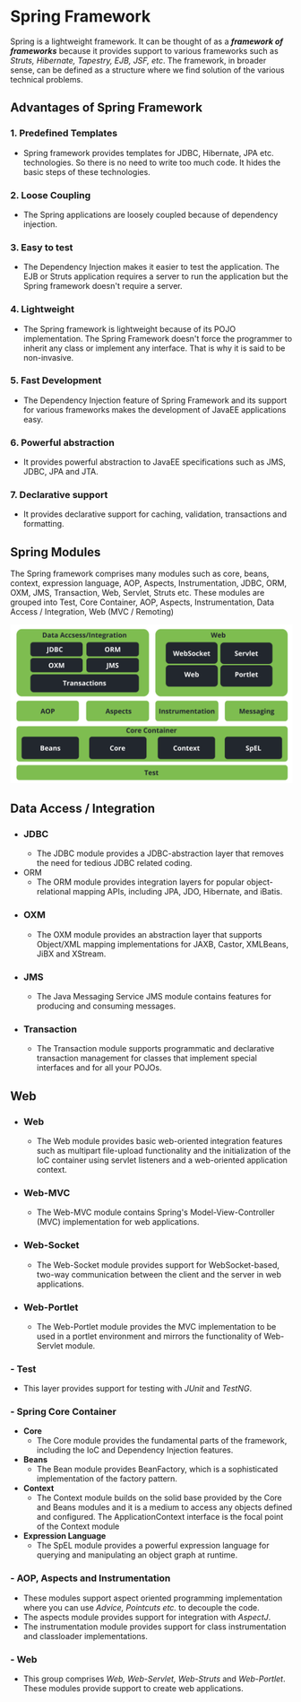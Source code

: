# Spring Framework
Spring is a lightweight framework. It can be thought of as a ***framework of frameworks*** because it provides support to various frameworks such as *Struts, Hibernate, Tapestry, EJB, JSF, etc*. The framework, in broader sense, can be defined as a structure where we find solution of the various technical problems.
## Advantages of Spring Framework
### 1. **Predefined Templates**
   - Spring framework provides templates for JDBC, Hibernate, JPA etc. technologies. So there is no need to write too much code. It hides the basic steps of these technologies.
### 2. **Loose Coupling**
   - The Spring applications are loosely coupled because of dependency injection.
### 3. **Easy to test**
   - The Dependency Injection makes it easier to test the application. The EJB or Struts application requires a server to run the application but the Spring framework doesn't        require a server.
### 4. **Lightweight**
   - The Spring framework is lightweight because of its POJO implementation. The Spring Framework doesn't force the programmer to inherit any class or implement any interface.        That is why it is said to be non-invasive.
### 5. **Fast Development**
   - The Dependency Injection feature of Spring Framework and its support for various frameworks makes the development of JavaEE applications easy.
### 6. **Powerful abstraction**
   - It provides powerful abstraction to JavaEE specifications such as JMS, JDBC, JPA and JTA.
### 7. **Declarative support**
   - It provides declarative support for caching, validation, transactions and formatting.
## Spring Modules
The Spring framework comprises many modules such as core, beans, context, expression language, AOP, Aspects, Instrumentation, JDBC, ORM, OXM, JMS, Transaction, Web, Servlet, Struts etc. These modules are grouped into Test, Core Container, AOP, Aspects, Instrumentation, Data Access / Integration, Web (MVC / Remoting)

![This is spring modules](image/spring-modules.png)

## **Data Access / Integration**
  - ### JDBC
    - The JDBC module provides a JDBC-abstraction layer that removes the need for tedious JDBC related coding.
  - ORM
    - The ORM module provides integration layers for popular object-relational mapping APIs, including JPA, JDO, Hibernate, and iBatis.
  - ### OXM
    - The OXM module provides an abstraction layer that supports Object/XML mapping implementations for JAXB, Castor, XMLBeans, JiBX and XStream.
  - ### JMS
    - The Java Messaging Service JMS module contains features for producing and consuming messages.
  - ### Transaction
    - The Transaction module supports programmatic and declarative transaction management for classes that implement special interfaces and for all your POJOs.

## **Web**
  - ### Web
    - The Web module provides basic web-oriented integration features such as multipart file-upload functionality and the initialization of the IoC container using servlet         listeners and a web-oriented application context.
  - ### Web-MVC
    - The Web-MVC module contains Spring's Model-View-Controller (MVC) implementation for web applications.
  - ### Web-Socket
    - The Web-Socket module provides support for WebSocket-based, two-way communication between the client and the server in web applications.
  - ### Web-Portlet
    - The Web-Portlet module provides the MVC implementation to be used in a portlet environment and mirrors the functionality of Web-Servlet module.


### - **Test**
  - This layer provides support for testing with *JUnit* and *TestNG*.
### - **Spring Core Container**
  - **Core**
    - The Core module provides the fundamental parts of the framework, including the IoC and Dependency Injection features.
  - **Beans**
    - The Bean module provides BeanFactory, which is a sophisticated implementation of the factory pattern.
  - **Context**
    - The Context module builds on the solid base provided by the Core and Beans modules and it is a medium to access any objects defined and configured. The                       ApplicationContext interface is the focal point of the Context module
  - **Expression Language**
    - The SpEL module provides a powerful expression language for querying and manipulating an object graph at runtime.
### - **AOP, Aspects and Instrumentation**
  - These modules support aspect oriented programming implementation where you can use *Advice, Pointcuts etc.* to decouple the code.
  - The aspects module provides support for integration with *AspectJ*.
  - The instrumentation module provides support for class instrumentation and classloader implementations.

### - **Web**
  - This group comprises *Web, Web-Servlet, Web-Struts* and *Web-Portlet*. These modules provide support to create web applications.
